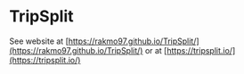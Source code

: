 # TripSplit

See website at [https://rakmo97.github.io/TripSplit/](https://rakmo97.github.io/TripSplit/)
or at [https://tripsplit.io/](https://tripsplit.io/)